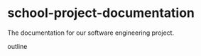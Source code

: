 school-project-documentation
============================

The documentation for our software engineering project.

outline
